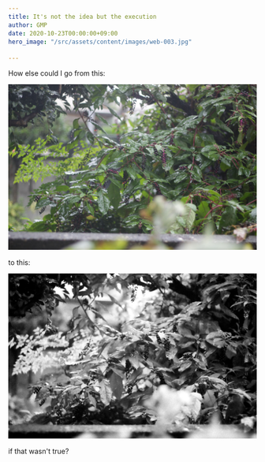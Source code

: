 ```yaml
---
title: It's not the idea but the execution
author: GMP
date: 2020-10-23T00:00:00+09:00
hero_image: "/src/assets/content/images/web-003.jpg"

---
```

How else could I go from this:

![](/src/assets/content/images/web-003-2.jpg)

to this:

![](/src/assets/content/images/web-003.jpg)

if that wasn't true?